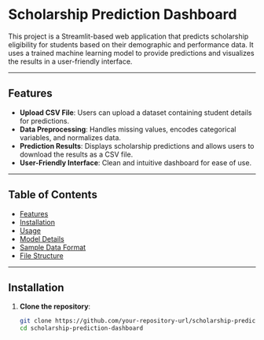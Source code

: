 # Scholarship Prediction Dashboard

This project is a Streamlit-based web application that predicts scholarship eligibility for students based on their demographic and performance data. It uses a trained machine learning model to provide predictions and visualizes the results in a user-friendly interface.

---

## Features

- **Upload CSV File**: Users can upload a dataset containing student details for predictions.
- **Data Preprocessing**: Handles missing values, encodes categorical variables, and normalizes data.
- **Prediction Results**: Displays scholarship predictions and allows users to download the results as a CSV file.
- **User-Friendly Interface**: Clean and intuitive dashboard for ease of use.

---

## Table of Contents

- [Features](#features)
- [Installation](#installation)
- [Usage](#usage)
- [Model Details](#model-details)
- [Sample Data Format](#sample-data-format)
- [File Structure](#file-structure)


---

## Installation

1. **Clone the repository**:
   ```bash
   git clone https://github.com/your-repository-url/scholarship-prediction-dashboard.git
   cd scholarship-prediction-dashboard

